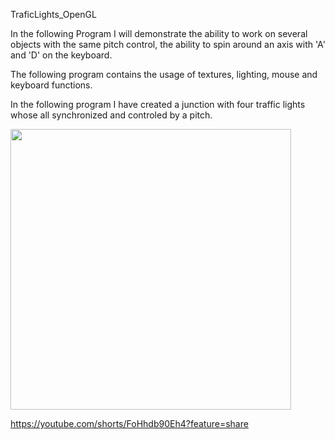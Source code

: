 TraficLights_OpenGL

In the following Program I will demonstrate the ability to work on several objects with the same pitch control,
the ability to spin around an axis with 'A' and 'D' on the keyboard.

The following program contains the usage of textures, lighting, mouse and keyboard functions.

In the following program I have created a junction with four traffic lights whose all synchronized and controled by a pitch. 


<img width="449" alt=" " src="https://user-images.githubusercontent.com/106242827/234244041-3427b687-7370-4796-8f25-152d475e1dd9.png">


https://youtube.com/shorts/FoHhdb90Eh4?feature=share
